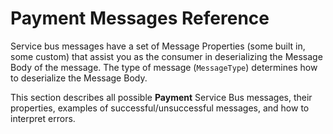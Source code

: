 # Payment Messages Reference

Service bus messages have a set of Message Properties (some built in, some custom) that assist you as the consumer in deserializing the Message Body of the message. The type of message (`MessageType`) determines how to deserialize the Message Body.

This section describes all possible **Payment** Service Bus messages, their properties, examples of successful/unsuccessful messages, and how to interpret errors. 

